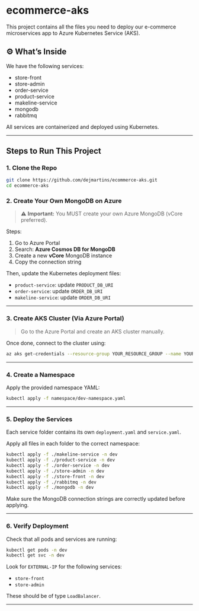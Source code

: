 # ecommerce-aks

This project contains all the files you need to deploy our e-commerce microservices app to Azure Kubernetes Service (AKS).

## ⚙️ What’s Inside

We have the following services:

- store-front
- store-admin
- order-service
- product-service
- makeline-service
- mongodb
- rabbitmq

All services are containerized and deployed using Kubernetes.

---

## Steps to Run This Project

### 1. Clone the Repo

```bash
git clone https://github.com/dejmartins/ecommerce-aks.git
cd ecommerce-aks
```

### 2. Create Your Own MongoDB on Azure

> ⚠️ **Important:** You MUST create your own Azure MongoDB (vCore preferred).

Steps:
1. Go to Azure Portal
2. Search: **Azure Cosmos DB for MongoDB**
3. Create a new **vCore** MongoDB instance
4. Copy the connection string

Then, update the Kubernetes deployment files:

- `product-service`: update `PRODUCT_DB_URI`
- `order-service`: update `ORDER_DB_URI`
- `makeline-service`: update `ORDER_DB_URI`

---

### 3. Create AKS Cluster (Via Azure Portal)

> Go to the Azure Portal and create an AKS cluster manually.

Once done, connect to the cluster using:

```bash
az aks get-credentials --resource-group YOUR_RESOURCE_GROUP --name YOUR_AKS_NAME
```

---

### 4. Create a Namespace

Apply the provided namespace YAML:

```bash
kubectl apply -f namespace/dev-namespace.yaml
```

---

### 5. Deploy the Services

Each service folder contains its own `deployment.yaml` and `service.yaml`.

Apply all files in each folder to the correct namespace:

```bash
kubectl apply -f ./makeline-service -n dev
kubectl apply -f ./product-service -n dev
kubectl apply -f ./order-service -n dev
kubectl apply -f ./store-admin -n dev
kubectl apply -f ./store-front -n dev
kubectl apply -f ./rabbitmq -n dev
kubectl apply -f ./mongodb -n dev
```

Make sure the MongoDB connection strings are correctly updated before applying.

---

### 6. Verify Deployment

Check that all pods and services are running:

```bash
kubectl get pods -n dev
kubectl get svc -n dev
```

Look for `EXTERNAL-IP` for the following services:

- `store-front`
- `store-admin`

These should be of type `LoadBalancer`.

---